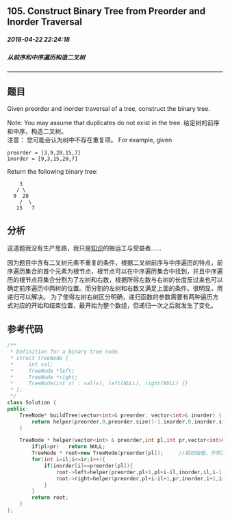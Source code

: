 ## 105. Construct Binary Tree from Preorder and Inorder Traversal
##### 2018-04-22 22:24:18
##### 从前序和中序遍历构造二叉树
***
## 题目
Given preorder and inorder traversal of a tree, construct the binary tree.  

Note:
You may assume that duplicates do not exist in the tree.
给定树的前序和中序，构造二叉树。  
注意：
您可能会认为树中不存在重复项。
For example, given
```
preorder = [3,9,20,15,7]
inorder = [9,3,15,20,7]
```
Return the following binary tree:
```
    3
   / \
  9  20
    /  \
   15   7
```

## 分析
这道题我没有生产思路，我只是[知识](https://www.tianmaying.com/tutorial/LC105)的搬运工与受益者......

因为题目中含有二叉树元素不重复的条件，根据二叉树前序与中序遍历的特点，前序遍历集合的首个元素为根节点，根节点可以在中序遍历集合中找到，并且中序遍历的根节点将集合分割为了左树和右数，根据所得左数与右树的长度反过来也可以确定前序遍历中两树的位置。而分割的左树和右数又满足上面的条件。很明显，用递归可以解决。
为了使得左树右树区分明确，递归函数的参数需要有两种遍历方式对应的开始和结束位置，最开始为整个数组，但递归一次之后就发生了变化。
## 参考代码
```cpp
/**
 * Definition for a binary tree node.
 * struct TreeNode {
 *     int val;
 *     TreeNode *left;
 *     TreeNode *right;
 *     TreeNode(int x) : val(x), left(NULL), right(NULL) {}
 * };
 */
class Solution {
public:
    TreeNode* buildTree(vector<int>& preorder, vector<int>& inorder) {
        return helper(preorder,0,preorder.size()-1,inorder,0,inorder.size()-1);
    }

    TreeNode * helper(vector<int> & preorder,int pl,int pr,vector<int>& inorder,int il,int ir){
        if(pl>pr)   return NULL;
        TreeNode * root=new TreeNode(preorder[pl]);     //赋初始值，不然为空指针访问
        for(int i=il;i<=ir;i++){
            if(inorder[i]==preorder[pl]){
                root->left=helper(preorder,pl+1,pl+i-il,inorder,il,i-1);
                root->right=helper(preorder,pl+i-il+1,pr,inorder,i+1,ir);
            }
        }
        return root;
    }
};
```
